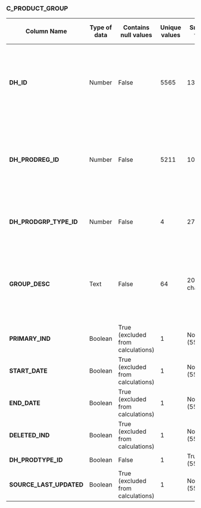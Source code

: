 ### C_PRODUCT_GROUP
Column Name | Type of data | Contains null values |Unique values | Smallest value | Largest value | Sum | Mean | Median | StDev | Most common values
----|----|----|----|----|----|----|----|----|----|----|
 **DH_ID** | Number | False | 5565 | 133,495 | 3,241,058 | 14,697,795,410 | 2,641,113.281 | 3,153,035 | 1,001,379.973 | 688,628 (1x), 698,046 (1x), 680,184 (1x), 680,245 (1x), 680,924 (1x)
 **DH_PRODREG_ID** | Number | False | 5211 | 10,947 | 19,079,795 | 69,983,728,044 | 12,575,692.371 | 11,150,772 | 5,435,893.117 | 5,045,443 (4x), 11,134,450 (4x), 18,720,943 (4x), 18,709,552 (4x), 18,422,719 (4x)
 **DH_PRODGRP_TYPE_ID** | Number | False | 4 | 27 | 31 | 155,192 | 27.887 | 27 | 1.652 | 27 (4312x), 31 (1203x), 30 (25x), 29 (25x)
 **GROUP_DESC** | Text | False | 64 | 20 characters | TECH (849x), BWELL (733x), CRSMT (666x), VSEVL (507x), VTLSR (379x)
 **PRIMARY_IND** | Boolean | True (excluded from calculations) | 1 | None (5565x)
 **START_DATE** | Boolean | True (excluded from calculations) | 1 | None (5565x)
 **END_DATE** | Boolean | True (excluded from calculations) | 1 | None (5565x)
 **DELETED_IND** | Boolean | True (excluded from calculations) | 1 | None (5565x)
 **DH_PRODTYPE_ID** | Boolean | False | 1 | True (5565x)
 **SOURCE_LAST_UPDATED** | Boolean | True (excluded from calculations) | 1 | None (5565x) | 5565
